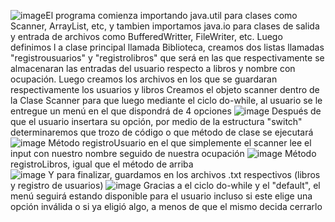 ![image](https://github.com/user-attachments/assets/1c4823d8-b735-4dac-8e9a-3279416c4c2f)El programa comienza importando java.util para clases como Scanner, ArrayList, etc, y tambien importamos java.io para clases de salida y entrada de archivos como BufferedWritter, FileWriter, etc. Luego definimos l  a clase principal llamada Biblioteca, creamos dos listas
llamadas "registrousuarios" y "registrolibros" que será en las que respectivamente se almacenaran las entradas del usuario respecto a libros y nombre con ocupación. Luego creamos los archivos en los que se guardaran respectivamente los usuarios y libros
Creamos el objeto scanner dentro de la Clase Scanner para que luego mediante el ciclo do-while, al usuario se le entregue un menú en el que dispondrá de 4 opciones
![image](https://github.com/user-attachments/assets/db7482ee-e707-425a-9259-6e44078bec40)
Después de que el usuario insertara su opción, por medio de la estructura "switch" determinaremos que trozo de código o que método de clase se ejecutará 
![image](https://github.com/user-attachments/assets/7243b6aa-bbdc-4e89-a11b-36c383157d7b)
Método registroUsuario en el que simplemente el scanner lee el input con nuestro nombre seguido de nuestra ocupación
![image](https://github.com/user-attachments/assets/e39b8334-b233-4ee1-b026-e03c23b6609c)
Método registroLibros, igual que el método de arriba  
![image](https://github.com/user-attachments/assets/2d2f7289-ab63-490f-9f42-89e3a0dc2c1f)
Y para finalizar, guardamos en los archivos .txt respectivos (libros y registro de usuarios)
![image](https://github.com/user-attachments/assets/fb87ccca-5bd4-4980-be10-cb676acbe9b8)
Gracias a el ciclo do-while y el "default", el menú seguirá estando disponible para el usuario incluso si este elige una opción inválida o si ya eligió algo, a menos de que el mismo decida cerrarlo




